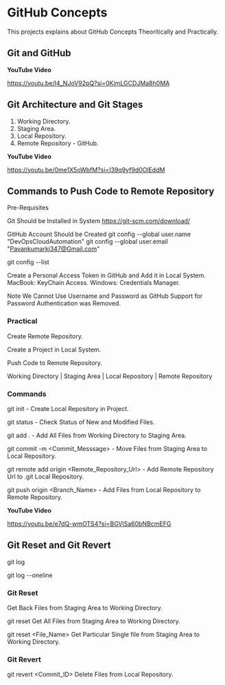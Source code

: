 
# GitHub Concepts
This projects explains about GitHub Concepts Theoritically and Practically.

## Git and GitHub
**YouTube Video**

https://youtu.be/I4_NJoV92pQ?si=0KimLGCDJMa8h0MA

## Git Architecture and Git Stages

1. Working Directory.
2. Staging Area.
3. Local Repository.
4. Remote Repository - GitHub.

**YouTube Video**

https://youtu.be/0me1X5oWbfM?si=I39q9yf9d0OlEddM

## Commands to Push Code to Remote Repository

Pre-Requisites

Git Should be Installed in System
https://git-scm.com/download/

GitHub Account Should be Created
git config --global user.name "DevOpsCloudAutomation"
git config --global user.email "Pavankumarkj347@Gmail.com"

git config --list

Create a Personal Access Token in GitHub and Add it in Local System.
MacBook: KeyChain Access.
Windows: Credentials Manager.

Note
We Cannot Use Username and Password as GitHub Support for Password Authentication was Removed.

### Practical

Create Remote Repository.

Create a Project in Local System.

Push Code to Remote Repository.

Working Directory | Staging Area | Local Repository | Remote Repository

### Commands
git init - Create Local Repository in Project.

git status - Check Status of New and Modified Files.

git add . - Add All Files from Working Directory to Staging Area.

git commit -m <Commit_Messsage> - Move Files from Staging Area to Local Repository.

git remote add origin <Remote_Repository_Url> - Add Remote Repository Url to .git Local Repository.

git push origin <Branch_Name> - Add Files from Local Repository to Remote Repository.

**YouTube Video**

https://youtu.be/e7dQ-wmOTS4?si=BGVlSa60bNBcmEFG

## Git Reset and Git Revert

git log

git log --oneline

### Git Reset

Get Back Files from Staging Area to Working Directory.

git reset
Get All Files from Staging Area to Working Directory.

git reset <File_Name>
Get Particular Single file from Staging Area to Working Directory.

### Git Revert

git revert <Commit_ID>
Delete Files from Local Repository.
